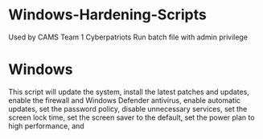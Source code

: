 # Windows-Hardening-Scripts
Used by CAMS Team 1 Cyberpatriots
Run batch file with admin privilege

# Windows
This script will update the system, install the latest patches and updates, enable the firewall and Windows Defender antivirus, enable automatic updates, set the password policy, disable unnecessary services, set the screen lock time, set the screen saver to the default, set the power plan to high performance, and
